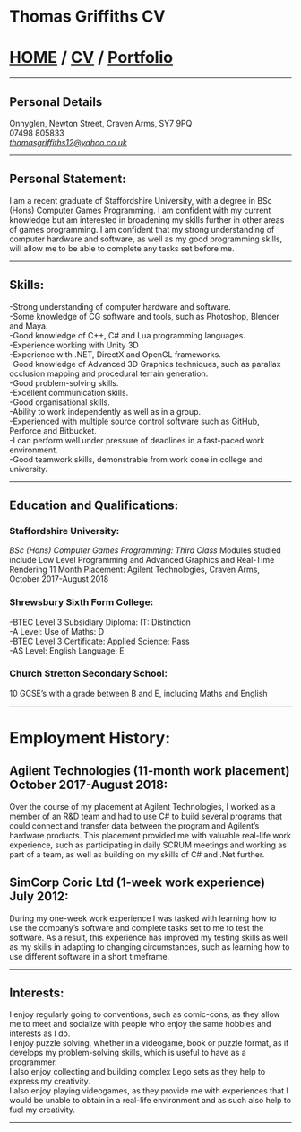 # Thomas Griffiths CV
# [HOME](https://thomasgriffiths12.github.io) / [CV](https://thomasgriffiths12.github.io/CV) / [Portfolio](https://thomasgriffiths12.github.io/Portfolio)
---

## Personal Details
Onnyglen, Newton Street, Craven Arms, SY7 9PQ <br>
07498 805833 <br>
*thomasgriffiths12@yahoo.co.uk* <br>

---

## Personal Statement:

I am a recent graduate of Staffordshire University, with a degree in BSc (Hons) Computer Games Programming. I am confident with my current knowledge but am interested in broadening my skills further in other areas of games programming. I am confident that my strong understanding of computer hardware and software, as well as my good programming skills, will allow me to be able to complete any tasks set before me.

---

## Skills:

-Strong understanding of computer hardware and software. <br>
-Some knowledge of CG software and tools, such as Photoshop, Blender and Maya. <br>
-Good knowledge of C++, C# and Lua programming languages. <br>
-Experience working with Unity 3D <br>
-Experience with .NET, DirectX and OpenGL frameworks. <br>
-Good knowledge of Advanced 3D Graphics techniques, such as parallax occlusion mapping and procedural terrain generation. <br>
-Good problem-solving skills. <br>
-Excellent communication skills. <br>
-Good organisational skills. <br>
-Ability to work independently as well as in a group. <br>
-Experienced with multiple source control software such as GitHub, Perforce and Bitbucket. <br>
-I can perform well under pressure of deadlines in a fast-paced work environment. <br>
-Good teamwork skills, demonstrable from work done in college and university. <br>

---

## Education and Qualifications: 

### Staffordshire University:
*BSc (Hons) Computer Games Programming: Third Class*
Modules studied include Low Level Programming and Advanced Graphics and Real-Time Rendering
11 Month Placement: Agilent Technologies, Craven Arms, October 2017-August 2018

### Shrewsbury Sixth Form College:
-BTEC Level 3 Subsidiary Diploma: IT: Distinction <br>
-A Level: Use of Maths: D <br>
-BTEC Level 3 Certificate: Applied Science: Pass <br>
-AS Level: English Language: E <br>

### Church Stretton Secondary School:
10 GCSE’s with a grade between B and E, including Maths and English

---

# Employment History:

## Agilent Technologies (11-month work placement) October 2017-August 2018:
Over the course of my placement at Agilent Technologies, I worked as a member of an R&D team and had to use C# to build several programs that could connect and transfer data between the program and Agilent’s hardware products. This placement provided me with valuable real-life work experience, such as participating in daily SCRUM meetings and working as part of a team, as well as building on my skills of C# and .Net further.

## SimCorp Coric Ltd (1-week work experience) July 2012:
During my one-week work experience I was tasked with learning how to use the company’s software and complete tasks set to me to test the software. As a result, this experience has improved my testing skills as well as my skills in adapting to changing circumstances, such as learning how to use different software in a short timeframe.

---

## Interests:

I enjoy regularly going to conventions, such as comic-cons, as they allow me to meet and socialize with people who enjoy the same hobbies and interests as I do. <br>
I enjoy puzzle solving, whether in a videogame, book or puzzle format, as it develops my problem-solving skills, which is useful to have as a programmer. <br>
I also enjoy collecting and building complex Lego sets as they help to express my creativity. <br>
I also enjoy playing videogames, as they provide me with experiences that I would be unable to obtain in a real-life environment and as such also help to fuel my creativity. <br> 

---
